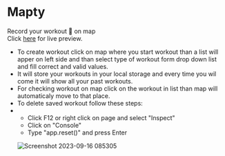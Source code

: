 # Mapty
 Record your workout 🏃  on map  
 Click <a href="https://veersingh0001.github.io/Mapty/">here</a> for live preview.
 <ul>  <li> To create workout click on map where you start workout  than a list will apper on left side and than select type of workout form drop down list and fill correct and valid values.</li>
       <li> It will store your workouts in your local storage and every time you wil come it will show all your past workouts.</li>
       <li> For checking workout on map click on the workout in list than map will automaticaly move to that place.</li>
       <li>To delete saved workout follow these steps:</li>
       <li><ul>
           <li>Click F12 or right click on page and select "Inspect"</li>
           <li>Click on "Console"</li>
           <li>Type "app.reset()" and press Enter</li>
          </ul></li>  

![Screenshot 2023-09-16 085305](https://github.com/VeerSingh0001/Mapty/assets/115876530/504c8180-246c-4bea-92ad-7252fae9f683)

